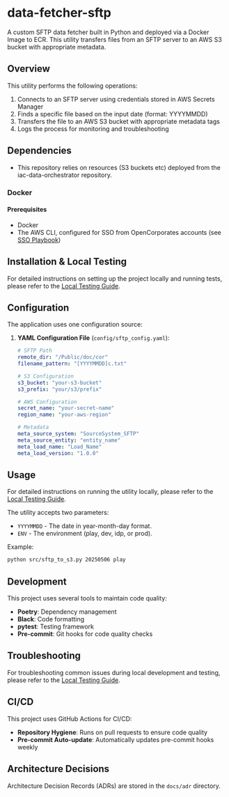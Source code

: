 # data-fetcher-sftp

A custom SFTP data fetcher built in Python and deployed via a Docker Image to ECR. This utility transfers files from an SFTP server to an AWS S3 bucket with appropriate metadata.

## Overview

This utility performs the following operations:

1. Connects to an SFTP server using credentials stored in AWS Secrets Manager
2. Finds a specific file based on the input date (format: YYYYMMDD)
3. Transfers the file to an AWS S3 bucket with appropriate metadata tags
4. Logs the process for monitoring and troubleshooting

## Dependencies

* This repository relies on resources (S3 buckets etc) deployed from the iac-data-orchestrator repository.

### Docker

#### Prerequisites

* Docker
* The AWS CLI, configured for SSO from OpenCorporates accounts (see [SSO Playbook](https://opencorporates.atlassian.net/wiki/spaces/AWS/pages/397737995/SSO+Playbook+-+Add+a+new+account+profile+to+aws-cli))

## Installation & Local Testing

For detailed instructions on setting up the project locally and running tests, please refer to the [Local Testing Guide](docs/local-testing.md).

## Configuration

The application uses one configuration source:

1. **YAML Configuration File** (`config/sftp_config.yaml`):

   ```yaml
   # SFTP Path
   remote_dir: "/Public/doc/cor"
   filename_pattern: "[YYYYMMDD]c.txt"

   # S3 Configuration
   s3_bucket: "your-s3-bucket"
   s3_prefix: "your/s3/prefix"

   # AWS Configuration
   secret_name: "your-secret-name"
   region_name: "your-aws-region"

   # Metadata
   meta_source_system: "SourceSystem_SFTP"
   meta_source_entity: "entity_name"
   meta_load_name: "Load_Name"
   meta_load_version: "1.0.0"
   ```

## Usage

For detailed instructions on running the utility locally, please refer to the [Local Testing Guide](docs/local-testing.md).

The utility accepts two parameters:

* `YYYYMMDD` - The date in year-month-day format.
* `ENV` - The environment (play, dev, idp, or prod).

Example:

```bash
python src/sftp_to_s3.py 20250506 play
```

## Development

This project uses several tools to maintain code quality:

* **Poetry**: Dependency management
* **Black**: Code formatting
* **pytest**: Testing framework
* **Pre-commit**: Git hooks for code quality checks

## Troubleshooting

For troubleshooting common issues during local development and testing, please refer to the [Local Testing Guide](docs/local-testing.md).

## CI/CD

This project uses GitHub Actions for CI/CD:

* **Repository Hygiene**: Runs on pull requests to ensure code quality
* **Pre-commit Auto-update**: Automatically updates pre-commit hooks weekly

## Architecture Decisions

Architecture Decision Records (ADRs) are stored in the `docs/adr` directory.
